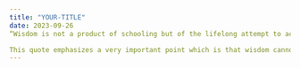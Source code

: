 ```yaml
---
title: "YOUR-TITLE"
date: 2023-09-26
“Wisdom is not a product of schooling but of the lifelong attempt to acquire it.” – Albert Einstein

This quote emphasizes a very important point which is that wisdom cannot be taught in schools; it can only be acquired with life experience. We, as a parent, teachers, or children, tend to ignore this. This quote has another connotation that implies that continuous learning is something that is required to be successful in any field. 
---
```

